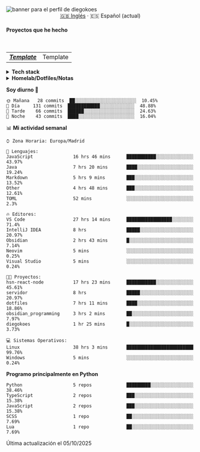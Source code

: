 <picture>
 <source media="(prefers-color-scheme: dark)" srcset="https://i.imgur.com/G5n6xUz.png">
 <source media="(prefers-color-scheme: light)" srcset="https://i.imgur.com/8gLfu4u.png">
 <img alt="banner para el perfil de diegokoes" src="https://i.imgur.com/G5n6xUz.png">
</picture>

<!-- Cambiador de idioma -->
<div align="center">
  <a href="./README.md">🇬🇧 Inglés</a> · <a>🇪🇸 Español (actual)</a>
</div>

#### Proyectos que he hecho

  <br>
  <table>
    <tbody>
      <tr>
        <td>
          <em>
            <strong><a href="#">Template</a></strong>
          </em>
        </td>
        <td>
Template         </td>
      </tr>
  </tbody>
  </table>

<details>
  <summary><strong>Tech stack</strong></summary>

  <!-- Frontend -->
  <img alt="Frontend" src="https://img.shields.io/badge/Front%20%20%20-20232a?style=for-the-badge&logo=terminal&logoColor=white">
  <img alt="Angular" src="https://img.shields.io/badge/angular-7E22CE?style=for-the-badge&logo=angular&logoColor=white">
  <img alt="React" src="https://img.shields.io/badge/react-20232a?style=for-the-badge&logo=react&logoColor=61DAFB">
  <img alt="Tailwind CSS" src="https://img.shields.io/badge/tailwindcss-06B6D4?style=for-the-badge&logo=tailwindcss&logoColor=white">
  <img alt="SCSS/SASS" src="https://img.shields.io/badge/scss-CC6699?style=for-the-badge&logo=sass&logoColor=white">
<br>

  <!-- Backend -->
  <img alt="Backend" src="https://img.shields.io/badge/Back%20%20%20%20-20232a?style=for-the-badge&logo=terminal&logoColor=white">
  <img alt="Node.js" src="https://img.shields.io/badge/node.js-339933?style=for-the-badge&logo=nodedotjs&logoColor=white">
  <img alt="Express" src="https://img.shields.io/badge/express-000000?style=for-the-badge&logo=express&logoColor=white">
  <img alt="Spring" src="https://img.shields.io/badge/spring-6DB33F?style=for-the-badge&logo=spring&logoColor=white">
<br>

  <!-- Databases -->
  <img alt="Databases" src="https://img.shields.io/badge/DB's%20-20232a?style=for-the-badge&logo=terminal&logoColor=white">
  <img alt="MongoDB" src="https://img.shields.io/badge/mongodb-4EA94B?style=for-the-badge&logo=mongodb&logoColor=white">
  <img alt="Supabase" src="https://img.shields.io/badge/supabase-3ECF8E?style=for-the-badge&logo=supabase&logoColor=white">
  <img alt="Valkey" src="https://img.shields.io/badge/valkey-DC382D?style=for-the-badge&logo=valkey&logoColor=white">
  <img alt="DBeaver" src="https://img.shields.io/badge/dbeaver-2F6BFF?style=for-the-badge&logo=dbeaver&logoColor=white">
<br>
  <!-- DevOps -->
  <img alt="DevOps" src="https://img.shields.io/badge/DevOps%20%20%20-20232a?style=for-the-badge&logo=terminal&logoColor=white">
  <img alt="Docker" src="https://img.shields.io/badge/docker-2496ED?style=for-the-badge&logo=docker&logoColor=white">
  <img alt="Proxmox" src="https://img.shields.io/badge/proxmox-e57000?style=for-the-badge&logo=proxmox&logoColor=white">
  <img alt="Jenkins" src="https://img.shields.io/badge/jenkins-D24939?style=for-the-badge&logo=jenkins&logoColor=white">
  <img alt="Git" src="https://img.shields.io/badge/git-F05032?style=for-the-badge&logo=git&logoColor=white">
</details>

<details>
  <summary><strong>Homelab/Dotfiles/Notas</strong></summary>

  <table>
    <tbody>
      <tr>
        <td>
          <strong><a href="https://github.com/diegokoes/proxmox">proxmox</a></strong>
        </td>
        <td>Configuraciones y documentación relacionadas con Proxmox</td>
      </tr>
      <tr>
        <td>
          <strong><a href="https://github.com/diegokoes/dotfiles">dotfiles</a></strong>
        </td>
        <td>Mis dotfiles y la configuración del entorno</td>
      </tr>
      <tr>
        <td>
          <strong><a href="https://github.com/diegokoes/NOTES_programming">obsidian_programming</a></strong>
        </td>
        <td>Notas y vault de Obsidian sobre programación/tecnología</td>
      </tr>
    </tbody>
  </table>
</details>

<!--START_SECTION:waka_es-->
**Soy diurno 🐤** 

```text
🌞 Mañana   28 commits  ██░░░░░░░░░░░░░░░░░░░░░░░  10.45%
🌆 Día     131 commits  ████████████░░░░░░░░░░░░░  48.88%
🌃 Tarde    66 commits  ██████░░░░░░░░░░░░░░░░░░░  24.63%
🌙 Noche    43 commits  ████░░░░░░░░░░░░░░░░░░░░░  16.04%
```


📊 **Mi actividad semanal** 

```text
⌚︎ Zona Horaria: Europa/Madrid

💬 Lenguajes: 
JavaScript               16 hrs 46 mins      ███████████░░░░░░░░░░░░░░   43.97% 
Java                     7 hrs 20 mins       ████░░░░░░░░░░░░░░░░░░░░░   19.24% 
Markdown                 5 hrs 9 mins        ███░░░░░░░░░░░░░░░░░░░░░░   13.52% 
Other                    4 hrs 48 mins       ███░░░░░░░░░░░░░░░░░░░░░░   12.61% 
TOML                     52 mins             ░░░░░░░░░░░░░░░░░░░░░░░░░   2.3%

🔥 Editores: 
VS Code                  27 hrs 14 mins      █████████████████░░░░░░░░   71.4% 
IntelliJ IDEA            8 hrs               █████░░░░░░░░░░░░░░░░░░░░   20.97% 
Obsidian                 2 hrs 43 mins       █░░░░░░░░░░░░░░░░░░░░░░░░   7.14% 
Neovim                   5 mins              ░░░░░░░░░░░░░░░░░░░░░░░░░   0.25% 
Visual Studio            5 mins              ░░░░░░░░░░░░░░░░░░░░░░░░░   0.24%

🐱‍💻 Proyectos: 
hsn-react-node           17 hrs 23 mins      ███████████░░░░░░░░░░░░░░   45.61% 
servidor                 8 hrs               █████░░░░░░░░░░░░░░░░░░░░   20.97% 
dotfiles                 7 hrs 11 mins       ████░░░░░░░░░░░░░░░░░░░░░   18.86% 
obsidian_programming     3 hrs 2 mins        ██░░░░░░░░░░░░░░░░░░░░░░░   7.97% 
diegokoes                1 hr 25 mins        █░░░░░░░░░░░░░░░░░░░░░░░░   3.73%

💻 Sistemas Operativos: 
Linux                    38 hrs 3 mins       █████████████████████████   99.76% 
Windows                  5 mins              ░░░░░░░░░░░░░░░░░░░░░░░░░   0.24%

```

**Programo principalmente en Python** 

```text
Python                   5 repos             █████████░░░░░░░░░░░░░░░░   38.46% 
TypeScript               2 repos             ███░░░░░░░░░░░░░░░░░░░░░░   15.38% 
JavaScript               2 repos             ███░░░░░░░░░░░░░░░░░░░░░░   15.38% 
SCSS                     1 repo              ██░░░░░░░░░░░░░░░░░░░░░░░   7.69% 
Lua                      1 repo              ██░░░░░░░░░░░░░░░░░░░░░░░   7.69%

```



 Última actualización el 05/10/2025
<!--END_SECTION:waka_es-->
